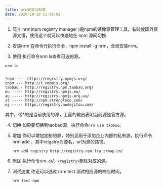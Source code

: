 ```yaml
---
title: nrm安装与配置
date: 2020-10-10 11:49:03
---
```

1. 简介
nrm(npm registry manager )是npm的镜像源管理工具，有时候国外资源太慢，使用这个就可以快速地在 npm 源间切换

2. 安装nrm
在命令行执行命令，npm install -g nrm，全局安装nrm。

3. 使用
执行命令nrm ls查看可选的源。
```
nrm ls                                                                                                                                   

*npm ---- https://registry.npmjs.org/
cnpm --- http://r.cnpmjs.org/
taobao - http://registry.npm.taobao.org/
eu ----- http://registry.npmjs.eu/
au ----- http://registry.npmjs.org.au/
sl ----- http://npm.strongloop.com/
nj ----- https://registry.nodejitsu.com/
```
其中，带*的是当前使用的源，上面的输出表明当前源是官方源。

4. 切换
如果要切换到taobao源，执行命令`nrm use taobao`。

5. 增加
你可以增加定制的源，特别适用于添加企业内部的私有源，执行命令 nrm add <registry> <url>，其中reigstry为源名，url为源的路径。

    `nrm add registry http://registry.npm.frp.trmap.cn/`

6. 删除
执行命令`nrm del <registry>`删除对应的源。

7. 测试速度
你还可以通过 nrm test 测试相应源的响应时间。

    `nrm test npm`